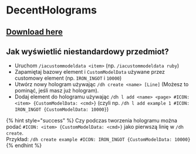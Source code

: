 # DecentHolograms

## [Download here](https://www.spigotmc.org/resources/96927/)

## Jak wyświetlić niestandardowy przedmiot?

- Uruchom `/iacustommodeldata <item>` (np. `/iacustommodeldata ruby`)
- Zapamiętaj bazowy element i `CustomModelData` używane przez customowy element (np. `IRON_INGOT` i `10000`)
- Utwórz nowy hologram używając `/dh create <name> [Line]` (Możesz to pominąć, jeśli masz już hologram).
- Dodaj element do hologramu używając `/dh l add <name> <page> #ICON: <item> {CustomModelData: <cmd>}` (czyli np. `/dh l add example 1 #ICON: IRON_INGOT {CustomModelData: 10000}`)

{% hint style="success" %}
Czy podczas tworzenia hologramu można podać `#ICON: <item> {CustomModelData: <cmd>}` jako pierwszą linię w `/dh create`.  
Przykład: `/dh create example #ICON: IRON_INGOT {CustomModelData: 10000}`
{% endhint %}
